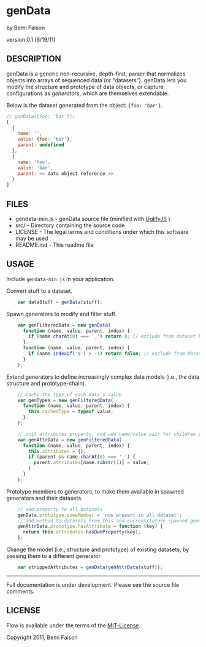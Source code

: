 # genData
by Bemi Faison

version 0.1
(6/19/11)

## DESCRIPTION

genData is a generic non-recursive, depth-first, parser that normalizes objects into arrays of sequenced data (or "datasets"). genData lets you modify the structure and prototype of data objects, or capture configurations as _generators_, which are themselves extendable.

Below is the dataset generated from the object: `{foo: 'bar'}`.

```js
// genData({foo: 'bar'});
[
  {
    name: '',
    value: {foo: 'bar'},
    parent: undefined
  },
  {
    name: 'foo',
    value: 'bar',
    parent: << data object reference >>
  }
]
```

## FILES

* gendata-min.js - genData source file (minified with [UglifyJS](http://marijnhaverbeke.nl/uglifyjs) )
* src/ - Directory containing the source code
* LICENSE - The legal terms and conditions under which this software may be used
* README.md - This readme file

## USAGE

Include `gendata-min.js` in your application.

Convert stuff to a dataset.
```js
    var dataStuff = genData(stuff);
```

Spawn generators to modify and filter stuff.
```js
    var genFilteredData = new genData(
      function (name, value, parent, index) {
        if (name.charAt(0) === '_') return 0; // exclude from dataset but continue parsing
      },
      function (name, value, parent, index) {
        if (name.indexOf('$') > -1) return false; // exclude from dataset and skip further parsing
      }
    );
```


Extend generators to define increasingly complex data models (i.e., the data structure and prototype-chain).
```js
    // cache the type of each data's value
    var genTypes = new genFilteredData(
      function (name, value, parent, index) {
        this.cachedType = typeof value;
      }
    );

    // init attributes property, and add name/value pair for children prefixed with an underscore
    var genAttrData = new genFilteredData(
      function (name, value, parent, index) {
        this.attributes = {};
        if (parent && name.charAt(0) === '_') {
          parent.attributes[name.substr(1)] = value;
        }
      }
    );
```


Prototype members to generators, to make them available in spawned generators and their datasets.
```js
    // add property to all datasets
    genData.prototype.someMember = 'now present in all dataset';
    // add method to datasets from this and current/future spawned generators
    genAttrData.prototype.hasAttribute = function (key) {
      return this.attributes.hasOwnProperty(key);
    };
```


Change the model (i.e., structure and prototype) of existing datasets, by passing them to a different generator.
```js
    var strippedAttributes = genData(genAttrData(stuff));
```

---

Full documentation is under development. Please see the source file comments.

## LICENSE

Flow is available under the terms of the [MIT-License](http://en.wikipedia.org/wiki/MIT_License#License_terms).

Copyright 2011, Bemi Faison